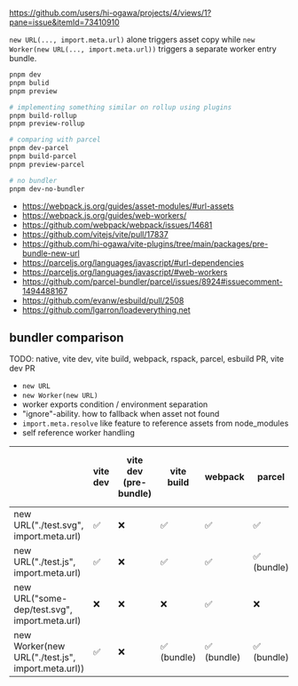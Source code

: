 https://github.com/users/hi-ogawa/projects/4/views/1?pane=issue&itemId=73410910

`new URL(..., import.meta.url)` alone triggers asset copy while `new Worker(new URL(..., import.meta.url))` triggers a separate worker entry bundle.

```sh
pnpm dev
pnpm bulid
pnpm preview

# implementing something similar on rollup using plugins
pnpm build-rollup
pnpm preview-rollup

# comparing with parcel
pnpm dev-parcel
pnpm build-parcel
pnpm preview-parcel

# no bundler
pnpm dev-no-bundler
```

- https://webpack.js.org/guides/asset-modules/#url-assets
- https://webpack.js.org/guides/web-workers/
- https://github.com/webpack/webpack/issues/14681
- https://github.com/vitejs/vite/pull/17837
- https://github.com/hi-ogawa/vite-plugins/tree/main/packages/pre-bundle-new-url
- https://parceljs.org/languages/javascript/#url-dependencies
- https://parceljs.org/languages/javascript/#web-workers
- https://github.com/parcel-bundler/parcel/issues/8924#issuecomment-1494488167
- https://github.com/evanw/esbuild/pull/2508
- https://github.com/lgarron/loadeverything.net

## bundler comparison

TODO: native, vite dev, vite build, webpack, rspack, parcel, esbuild PR, vite dev PR

- `new URL`
- `new Worker(new URL)`
- worker exports condition / environment separation
- "ignore"-ability. how to fallback when asset not found
- `import.meta.resolve` like feature to reference assets from node_modules
- self reference worker handling

|                                                   | vite dev | vite dev (pre-bundle) | vite build | webpack    | parcel     | esbuild (PR-2508) | vite dev (pre-bundle PR-17837) |
|---------------------------------------------------|----------|-----------------------|------------|------------|------------|-------------------|--------------------------------|
| new URL("./test.svg", import.meta.url)            | ✅        | ❌                     | ✅          | ✅          | ✅          | ❓                 | ✅                              |
| new URL("./test.js", import.meta.url)             | ✅        | ❌                     | ✅          | ✅          | ✅ (bundle) | ✅ (bundle)        | ✅                              |
| new URL("some-dep/test.svg", import.meta.url)     | ❌        | ❌                     | ❌          | ✅          | ❌          | ❓                 | ❌                              |
| new Worker(new URL("./test.js", import.meta.url)) | ✅        | ❌                     | ✅ (bundle) | ✅ (bundle) | ✅ (bundle) | ✅ (bundle)        | ✅ (bundle)                     |
